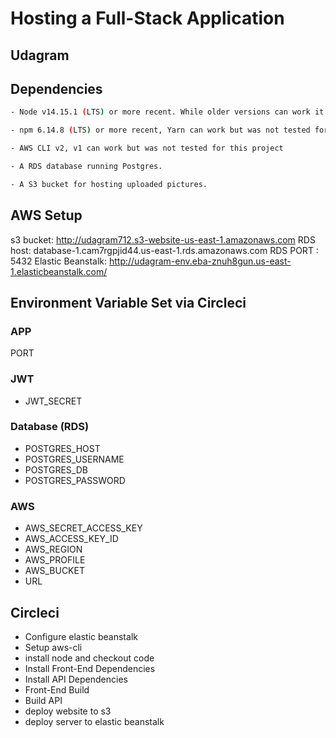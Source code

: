 # Hosting a Full-Stack Application

## Udagram

## Dependencies

```bash
- Node v14.15.1 (LTS) or more recent. While older versions can work it is advisable to keep node to latest LTS version

- npm 6.14.8 (LTS) or more recent, Yarn can work but was not tested for this project

- AWS CLI v2, v1 can work but was not tested for this project

- A RDS database running Postgres.

- A S3 bucket for hosting uploaded pictures.

```

## AWS Setup

s3 bucket: <http://udagram712.s3-website-us-east-1.amazonaws.com>
RDS host: database-1.cam7rgpjid44.us-east-1.rds.amazonaws.com
RDS PORT : 5432
Elastic Beanstalk: <http://udagram-env.eba-znuh8gun.us-east-1.elasticbeanstalk.com/>

## Environment Variable Set via Circleci

### APP

PORT  

### JWT

- JWT_SECRET

### Database (RDS)

- POSTGRES_HOST
- POSTGRES_USERNAME
- POSTGRES_DB
- POSTGRES_PASSWORD

### AWS

- AWS_SECRET_ACCESS_KEY
- AWS_ACCESS_KEY_ID
- AWS_REGION
- AWS_PROFILE  
- AWS_BUCKET
- URL

## Circleci

- Configure elastic beanstalk
- Setup aws-cli
- install node and checkout code
- Install Front-End Dependencies
- Install API Dependencies
- Front-End Build
- Build API
- deploy website to s3
- deploy server to elastic beanstalk
